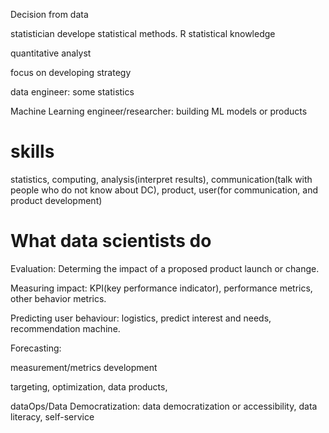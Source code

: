 Decision from data

statistician
develope statistical methods.
R
statistical knowledge

quantitative analyst

focus on developing strategy

data engineer: some statistics

Machine Learning engineer/researcher: building ML models or products

# skills

statistics, computing, analysis(interpret results), communication(talk with people who do not know about DC), product, user(for communication, and product development)

# What data scientists do

Evaluation: Determing the impact of a proposed product launch or change.

Measuring impact: KPI(key performance indicator), performance metrics, other behavior metrics.

Predicting user behaviour: logistics, predict interest and needs, recommendation machine.

Forecasting: 


measurement/metrics development

targeting, optimization, data products, 

dataOps/Data Democratization: data democratization or accessibility, data literacy, self-service
